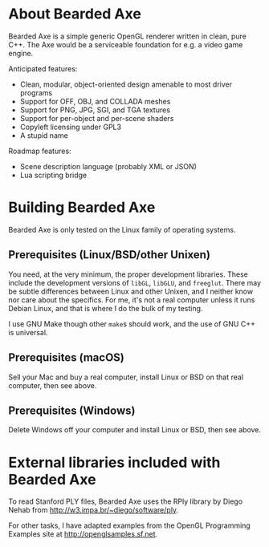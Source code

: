 # About Bearded Axe

Bearded Axe is a simple generic OpenGL renderer written in clean, pure C++.  The Axe would be a serviceable foundation for e.g. a video game engine.

Anticipated features:

- Clean, modular, object-oriented design amenable to most driver programs
- Support for OFF, OBJ, and COLLADA meshes
- Support for PNG, JPG, SGI, and TGA textures
- Support for per-object and per-scene shaders
- Copyleft licensing under GPL3
- A stupid name

Roadmap features:

- Scene description language (probably XML or JSON)
- Lua scripting bridge

# Building Bearded Axe

Bearded Axe is only tested on the Linux family of operating systems.

## Prerequisites (Linux/BSD/other Unixen)

You need, at the very minimum, the proper development libraries.  These
include the development versions of `libGL`, `libGLU`, and `freeglut`.
There may be subtle differences between Linux and other Unixen, and I
neither know nor care about the specifics.  For me, it's not a real
computer unless it runs Debian Linux, and that is where I do the bulk of
my testing.

I use GNU Make though other `make`s should work, and the use of GNU C++
is universal.

## Prerequisites (macOS)

Sell your Mac and buy a real computer, install Linux or BSD on that real
computer, then see above.

## Prerequisites (Windows)

Delete Windows off your computer and install Linux or BSD, then see
above.

# External libraries included with Bearded Axe

To read Stanford PLY files, Bearded Axe uses the RPly library by Diego
Nehab from <http://w3.impa.br/~diego/software/ply>.

For other tasks, I have adapted examples from the OpenGL Programming
Examples site at <http://openglsamples.sf.net>.

